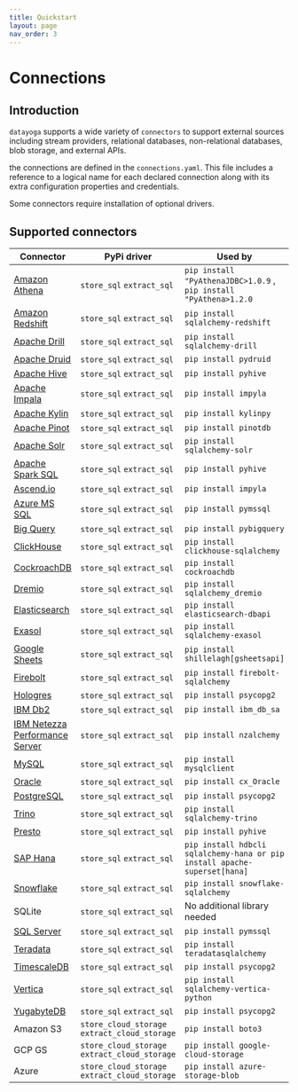 ```yaml
---
title: Quickstart
layout: page
nav_order: 3
---
```


# Connections

## Introduction

`datayoga` supports a wide variety of `connectors` to support external sources including stream providers, relational databases, non-relational databases, blob storage, and external APIs.

the connections are defined in the `connections.yaml`. This file includes a reference to a logical name for each declared connection along with its extra configuration properties and credentials.

Some connectors require installation of optional drivers.

## Supported connectors

| Connector                                                 | PyPi driver                                   | Used by                                                                   | Connector URL format                                                                                        |
| --------------------------------------------------------- | --------------------------------------------- | ------------------------------------------------------------------------- | ----------------------------------------------------------------------------------------------------------- |
| [Amazon Athena](/docs/databases/athena)                   | `store_sql` `extract_sql`                     | `pip install "PyAthenaJDBC>1.0.9` , `pip install "PyAthena>1.2.0`         | `awsathena+rest://{aws_access_key_id}:{aws_secret_access_key}@athena.{region_name}.amazonaws.com/{ `        |
| [Amazon Redshift](/docs/databases/redshift)               | `store_sql` `extract_sql`                     | `pip install sqlalchemy-redshift`                                         | ` redshift+psycopg2://<userName>:<DBPassword>@<AWS End Point>:5439/<Database Name>`                         |
| [Apache Drill](/docs/databases/drill)                     | `store_sql` `extract_sql`                     | `pip install sqlalchemy-drill`                                            | `drill+sadrill:// For JDBC drill+jdbc://`                                                                   |
| [Apache Druid](/docs/databases/druid)                     | `store_sql` `extract_sql`                     | `pip install pydruid`                                                     | `druid://<User>:<password>@<Host>:<Port-default-9088>/druid/v2/sql`                                         |
| [Apache Hive](/docs/databases/hive)                       | `store_sql` `extract_sql`                     | `pip install pyhive`                                                      | `hive://hive@{hostname}:{port}/{database}`                                                                  |
| [Apache Impala](/docs/databases/impala)                   | `store_sql` `extract_sql`                     | `pip install impyla`                                                      | `impala://{hostname}:{port}/{database}`                                                                     |
| [Apache Kylin](/docs/databases/kylin)                     | `store_sql` `extract_sql`                     | `pip install kylinpy`                                                     | `kylin://<username>:<password>@<hostname>:<port>/<project>?<param1>=<value1>&<param2>=<value2>`             |
| [Apache Pinot](/docs/databases/pinot)                     | `store_sql` `extract_sql`                     | `pip install pinotdb`                                                     | `pinot://BROKER:5436/query?server=http://CONTROLLER:5983/`                                                  |
| [Apache Solr](/docs/databases/solr)                       | `store_sql` `extract_sql`                     | `pip install sqlalchemy-solr`                                             | `solr://{username}:{password}@{hostname}:{port}/{server_path}/{collection}`                                 |
| [Apache Spark SQL](/docs/databases/spark-sql)             | `store_sql` `extract_sql`                     | `pip install pyhive`                                                      | `hive://hive@{hostname}:{port}/{database}`                                                                  |
| [Ascend.io](/docs/databases/ascend)                       | `store_sql` `extract_sql`                     | `pip install impyla`                                                      | `ascend://{username}:{password}@{hostname}:{port}/{database}?auth_mechanism=PLAIN;use_ssl=true`             |
| [Azure MS SQL](/docs/databases/sql-server)                | `store_sql` `extract_sql`                     | `pip install pymssql`                                                     | `mssql+pymssql://UserName@presetSQL:TestPassword@presetSQL.database.windows.net:1433/TestSchema`            |
| [Big Query](/docs/databases/bigquery)                     | `store_sql` `extract_sql`                     | `pip install pybigquery`                                                  | `bigquery://{project_id}`                                                                                   |
| [ClickHouse](/docs/databases/clickhouse)                  | `store_sql` `extract_sql`                     | `pip install clickhouse-sqlalchemy`                                       | `clickhouse+native://{username}:{password}@{hostname}:{port}/{database}`                                    |
| [CockroachDB](/docs/databases/cockroachdb)                | `store_sql` `extract_sql`                     | `pip install cockroachdb`                                                 | `cockroachdb://root@{hostname}:{port}/{database}?sslmode=disable`                                           |
| [Dremio](/docs/databases/dremio)                          | `store_sql` `extract_sql`                     | `pip install sqlalchemy_dremio`                                           | `dremio://user:pwd@host:31010/`                                                                             |
| [Elasticsearch](/docs/databases/elasticsearch)            | `store_sql` `extract_sql`                     | `pip install elasticsearch-dbapi`                                         | `elasticsearch+http://{user}:{password}@{host}:9200/`                                                       |
| [Exasol](/docs/databases/exasol)                          | `store_sql` `extract_sql`                     | `pip install sqlalchemy-exasol`                                           | `exa+pyodbc://{username}:{password}@{hostname}:{port}/my_schema?CONNECTIONLCALL=en_US.UTF-8&driver=EXAODBC` |
| [Google Sheets](/docs/databases/google-sheets)            | `store_sql` `extract_sql`                     | `pip install shillelagh[gsheetsapi]`                                      | `gsheets://`                                                                                                |
| [Firebolt](/docs/databases/firebolt)                      | `store_sql` `extract_sql`                     | `pip install firebolt-sqlalchemy`                                         | `firebolt://{username}:{password}@{database} or firebolt://{username}:{password}@{database}/{engine_name}`  |
| [Hologres](/docs/databases/hologres)                      | `store_sql` `extract_sql`                     | `pip install psycopg2`                                                    | `postgresql+psycopg2://<UserName>:<DBPassword>@<Database Host>/<Database Name>`                             |
| [IBM Db2](/docs/databases/ibm-db2)                        | `store_sql` `extract_sql`                     | `pip install ibm_db_sa`                                                   | `db2+ibm_db://`                                                                                             |
| [IBM Netezza Performance Server](/docs/databases/netezza) | `store_sql` `extract_sql`                     | `pip install nzalchemy`                                                   | `netezza+nzpy://<UserName>:<DBPassword>@<Database Host>/<Database Name>`                                    |
| [MySQL](/docs/databases/mysql)                            | `store_sql` `extract_sql`                     | `pip install mysqlclient`                                                 | `mysql://<UserName>:<DBPassword>@<Database Host>/<Database Name>`                                           |
| [Oracle](/docs/databases/oracle)                          | `store_sql` `extract_sql`                     | `pip install cx_Oracle`                                                   | `oracle://`                                                                                                 |
| [PostgreSQL](/docs/databases/postgres)                    | `store_sql` `extract_sql`                     | `pip install psycopg2`                                                    | `postgresql://<UserName>:<DBPassword>@<Database Host>/<Database Name>`                                      |
| [Trino](/docs/databases/trino)                            | `store_sql` `extract_sql`                     | `pip install sqlalchemy-trino`                                            | `trino://{username}:{password}@{hostname}:{port}/{catalog}`                                                 |
| [Presto](/docs/databases/presto)                          | `store_sql` `extract_sql`                     | `pip install pyhive`                                                      | `presto://`                                                                                                 |
| [SAP Hana](/docs/databases/hana)                          | `store_sql` `extract_sql`                     | `pip install hdbcli sqlalchemy-hana or pip install apache-superset[hana]` | `hana://{username}:{password}@{host}:{port}`                                                                |
| [Snowflake](/docs/databases/snowflake)                    | `store_sql` `extract_sql`                     | `pip install snowflake-sqlalchemy`                                        | `snowflake://{user}:{password}@{account}.{region}/{database}?role={role}&warehouse={warehouse}`             |
| SQLite                                                    | `store_sql` `extract_sql`                     | No additional library needed                                              | `sqlite://`                                                                                                 |
| [SQL Server](/docs/databases/sql-server)                  | `store_sql` `extract_sql`                     | `pip install pymssql`                                                     | `mssql://`                                                                                                  |
| [Teradata](/docs/databases/teradata)                      | `store_sql` `extract_sql`                     | `pip install teradatasqlalchemy `                                         | `teradata://{user}:{password}@{host}`                                                                       |
| [TimescaleDB](/docs/databases/timescaledb)                | `store_sql` `extract_sql`                     | `pip install psycopg2`                                                    | `postgresql://<UserName>:<DBPassword>@<Database Host>:<Port>/<Database Name>`                               |
| [Vertica](/docs/databases/vertica)                        | `store_sql` `extract_sql`                     | `pip install sqlalchemy-vertica-python`                                   | `vertica+vertica_python://<UserName>:<DBPassword>@<Database Host>/<Database Name>`                          |
| [YugabyteDB](/docs/databases/yugabytedb)                  | `store_sql` `extract_sql`                     | `pip install psycopg2`                                                    | `postgresql://<UserName>:<DBPassword>@<Database Host>/<Database Name>`                                      |
| Amazon S3                                                 | `store_cloud_storage` `extract_cloud_storage` | `pip install boto3`                                                       |                                                                                                             |
| GCP GS                                                    | `store_cloud_storage` `extract_cloud_storage` | `pip install google-cloud-storage`                                        |                                                                                                             |
| Azure                                                     | `store_cloud_storage` `extract_cloud_storage` | `pip install azure-storage-blob`                                          |                                                                                                             |
